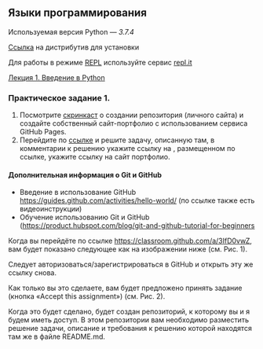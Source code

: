 ## Языки программирования

Используемая версия Python — *3.7.4*

[Ссылка](https://www.python.org/downloads) на дистрибутив для установки

Для работы в режиме [REPL](https://ru.wikipedia.org/wiki/REPL) используйте сервис [repl.it](https://repl.it)

[Лекция 1. Введение в Python](https://docs.google.com/presentation/d/1zWrdl6aaU0GrOmXKBeRhi5uXw31c9P-R_dpdloj3Tqo/edit?usp=sharing)

### Практическое задание 1.

1. Посмотрите [скринкаст](https://youtu.be/53f5vkI_gnM) о создании репозитория (личного сайта) и создайте собственный сайт-портфолио с использованием сервиса GitHub Pages.
2. Перейдите по [ссылке](https://classroom.github.com/a/3IfD0vwZ) и решите задачу, описанную там, в комментарии к решению укажите ссылку на , размещенном по ссылке, укажите ссылку на сайт портфолио.

#### Дополнительная информация о Git и GitHub

- Введение в использование GitHub https://guides.github.com/activities/hello-world/ (по ссылке также есть видеоинструкции)
- Обучение использованию Git и GitHub (https://product.hubspot.com/blog/git-and-github-tutorial-for-beginners

Когда вы перейдёте по ссылке https://classroom.github.com/a/3IfD0vwZ, вам будет показано следующее как на изображении ниже (см. Рис. 1). 



Следует авторизоваться/зарегистрироваться в GitHub и открыть эту же ссылку снова. 

Как только вы это сделаете, вам будет предложено принять задание (кнопка «Accept this assignment») (см. Рис. 2). 



Когда это будет сделано, будет создан репозиторий, к которому вы и я будем иметь доступ. 
В этом репозитории вам необходимо разместить решение задачи, описание и требования к решению которой находятся там же в файле README.md.

